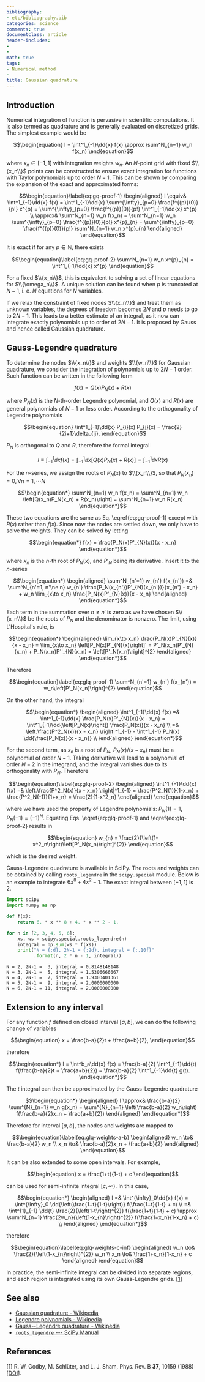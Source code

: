 ```yaml
---
bibliography:
- etc/bibliography.bib
categories: science
comments: true
documentclass: article
header-includes:
- 
- 
math: true
tags:
- Numerical method
- 
title: Gaussian quadrature
---
```






## Introduction

Numerical integration of function is pervasive in scientific
computations. It is also termed as quadrature and is generally evaluated
on discretized grids. The simplest example would be

$$\begin{equation}
I = \int^1_{-1}\dd{x} f(x) \approx \sum^N_{n=1} w_n f(x_n)
\end{equation}$$

where $x_n \in [-1,1]$ with integration weights $w_n$. An $N$-point grid
with fixed $\\{x_n\\}$ points can be constructed to ensure exact
integration for functions with Taylor polynomials up to order $N-1$.
This can be shown by comparing the expansion of the exact and
approximated forms:

$$\begin{equation}\label{eq:gq-proof-1}
\begin{aligned}
I \equiv& \int^1_{-1}\dd{x} f(x)
= \int^1_{-1}\dd{x} \sum^{\infty}_{p=0} \frac{f^{(p)}(0)}{p!} x^{p}
= \sum^{\infty}_{p=0} \frac{f^{(p)}(0)}{p!} \int^1_{-1}\dd{x} x^{p} \\
\approx& \sum^N_{n=1} w_n f(x_n)
= \sum^N_{n=1} w_n \sum^{\infty}_{p=0} \frac{f^{(p)}(0)}{p!} x^{p}_{n}
= \sum^{\infty}_{p=0} \frac{f^{(p)}(0)}{p!} \sum^N_{n=1} w_n x^{p}_{n}
\end{aligned}
\end{equation}$$

It is exact if for any $p\in\mathbb{N}$, there exists

$$\begin{equation}\label{eq:gq-proof-2}
\sum^N_{n=1} w_n x^{p}_{n} = \int^1_{-1}\dd{x} x^{p}
\end{equation}$$

For a fixed $\\{x_n\\}$, this is equivalent to solving a set of linear
equations for $\\{\omega_n\\}$. A unique solution can be found when $p$
is truncated at $N-1$, i. e. $N$ equations for $N$ variables.

If we relax the constraint of fixed nodes $\\{x_n\\}$ and treat them as
unknown variables, the degrees of freedom becomes $2N$ and $p$ needs to
go to $2N-1$. This leads to a better estimate of an integral, as it now
can integrate exactly polynomials up to order of $2N-1$. It is proposed
by Gauss and hence called Gaussian quadrature.

## Gauss-Legendre quadrature

To determine the nodes $\\{x_n\\}$ and weights $\\{w_n\\}$ for Gaussian
quadrature, we consider the integration of polynomials up to $2N-1$
order. Such function can be written in the following form

$$\begin{equation*}
f(x) = Q(x) P_N(x) + R(x)
\end{equation*}$$

where $P_N(x)$ is the $N$-th-order Legendre polynomial, and $Q(x)$ and
$R(x)$ are general polynomials of $N-1$ or less order. According to the
orthogonality of Legendre polynomials

$$\begin{equation}
\int^1_{-1}\dd{x} P_{i}(x) P_{j}(x) = \frac{2}{2i+1}\delta_{ij},
\end{equation}$$

$P_N$ is orthogonal to $Q$ and $R$, therefore the formal integral

$$\begin{equation*}
I \equiv \int^1_{-1}\dd{x} f(x) = \int^1_{-1}\dd{x} \left[Q(x) P_N(x) + R(x)\right] = \int^1_{-1}\dd{x} R(x)
\end{equation*}$$

For the $n$-series, we assign the roots of $P_{N}(x)$ to $\\{x_n\\}$, so
that $P_N(x_n) = 0, \forall n = 1, \cdots N$

$$\begin{equation*}
\sum^N_{n=1} w_n f(x_n)
= \sum^N_{n=1} w_n \left[Q(x_n)P_N(x_n) + R(x_n)\right]
= \sum^N_{n=1} w_n R(x_n)
\end{equation*}$$

These two equations are the same as Eq. \eqref{eq:gq-proof-1} except
with $R(x)$ rather than $f(x)$. Since now the nodes are settled down, we
only have to solve the weights. They can be solved by letting

$$\begin{equation*}
f(x) = \frac{P_N(x)P'_{N}(x)}{x - x_n}
\end{equation*}$$

where $x_n$ is the $n$-th root of $P_N(x)$, and $P'_N$ being its
derivative. Insert it to the $n$-series

$$\begin{equation*}
\begin{aligned}
\sum^N_{n'=1} w_{n'} f(x_{n'})
=& \sum^N_{n'=1, n'\ne n} w_{n'} \frac{P_N(x_{n'})P'_{N}(x_{n'})}{x_{n'} - x_n} + w_n \lim_{x\to x_n} \frac{P_N(x)P'_{N}(x)}{x - x_n}
\end{aligned}
\end{equation*}$$

Each term in the summation over $n\ne n'$ is zero as we have chosen
$\\{x_n\\}$ be the roots of $P_{N}$ and the denominator is nonzero. The
limit, using L\'Hospital\'s rule, is

$$\begin{equation*}
\begin{aligned}
\lim_{x\to x_n} \frac{P_N(x)P'_{N}(x)}{x - x_n}
= \lim_{x\to x_n} \left[P_N(x)P'_{N}(x)\right]'
= P'_N(x_n)P'_{N}(x_n) + P_N(x_n)P''_{N}(x_n)
= \left[P'_N(x_n)\right]^{2}
\end{aligned}
\end{equation*}$$

Therefore

$$\begin{equation}\label{eq:glq-proof-1}
\sum^N_{n'=1} w_{n'} f(x_{n'}) = w_n\left[P'_N(x_n)\right]^{2}
\end{equation}$$

On the other hand, the integral

$$\begin{equation*}
\begin{aligned}
\int^1_{-1}\dd{x} f(x) =& \int^1_{-1}\dd{x} \frac{P_N(x)P'_{N}(x)}{x - x_n}
= \int^1_{-1}\dd{\left[P_N(x)\right]} \frac{P_N(x)}{x - x_n} \\
=& \left.\frac{P^2_N(x)}{x - x_n} \right|^1_{-1} - \int^1_{-1} P_N(x) \dd{\frac{P_N(x)}{x - x_n}} \\
\end{aligned}
\end{equation*}$$

For the second term, as $x_n$ is a root of $P_N$, $P_N(x)/(x-x_n)$ must
be a polynomial of order $N-1$. Taking derivative will lead to a
polynomial of order $N-2$ in the integrand, and the integral vanishes
due to its orthogonality with $P_N$. Therefore

$$\begin{equation}\label{eq:glq-proof-2}
\begin{aligned}
\int^1_{-1}\dd{x} f(x)
=& \left.\frac{P^2_N(x)}{x - x_n} \right|^1_{-1}
= \frac{P^2_N(1)}{1-x_n} + \frac{P^2_N(-1)}{1+x_n}
= \frac{2}{1-x^2_n}
\end{aligned}
\end{equation}$$

where we have used the property of Legendre polynomials:
$P_N(1)=1, P_{N}(-1) = (-1)^N$. Equating Eqs. \eqref{eq:glq-proof-1} and
\eqref{eq:glq-proof-2} results in

$$\begin{equation}
w_{n} = \frac{2}{\left(1-x^2_n\right)\left[P'_N(x_n)\right]^{2}}
\end{equation}$$

which is the desired weight.

Gauss-Legendre quadrature is available in SciPy. The roots and weights
can be obtained by calling `roots_legendre` in the `scipy.special`
module. Below is an example to integrate $6x^8 + 4x^2 - 1$. The exact
integral between $[-1,1]$ is 2.

``` python
import scipy
import numpy as np

def f(x):
    return 6. * x ** 8 + 4. * x ** 2 - 1.

for n in [2, 3, 4, 5, 6]:
    xs, ws = scipy.special.roots_legendre(n)
    integral = np.sum(ws * f(xs))
    print("N = {:d}, 2N-1 = {:2d}, integral = {:.10f}"
          .format(n, 2 * n - 1, integral))
```

``` example
N = 2, 2N-1 =  3, integral = 0.8148148148
N = 3, 2N-1 =  5, integral = 1.5306666667
N = 4, 2N-1 =  7, integral = 1.9303401361
N = 5, 2N-1 =  9, integral = 2.0000000000
N = 6, 2N-1 = 11, integral = 2.0000000000
```

## Extension to any interval

For any function $f$ defined on closed interval $[a,b]$, we can do the
following change of variables

$$\begin{equation}
x = \frac{b-a}{2}t + \frac{a+b}{2},
\end{equation}$$

therefore

$$\begin{equation*}
I = \int^b_a\dd{x} f(x) =
\frac{b-a}{2}
\int^1_{-1}\dd{t} f(\frac{b-a}{2}t + \frac{a+b}{2}) =
\frac{b-a}{2}
\int^1_{-1}\dd{t} g(t).
\end{equation*}$$

The $t$ integral can then be approximated by the Gauss-Legendre
quadrature

$$\begin{equation*}
\begin{aligned}
I \approx& \frac{b-a}{2} \sum^{N}_{n=1} w_n g(x_n)
= \sum^{N}_{n=1} \left(\frac{b-a}{2} w_n\right) f(\frac{b-a}{2}x_n + \frac{a+b}{2})
\end{aligned}
\end{equation*}$$

Therefore for interval $[a,b]$, the nodes and weights are mapped to

$$\begin{equation}\label{eq:glq-weights-a-b}
\begin{aligned}
w_n \to& \frac{b-a}{2} w_n \\
x_n \to& \frac{b-a}{2}x_n + \frac{a+b}{2}
\end{aligned}
\end{equation}$$

It can be also extended to some open intervals. For example,

$$\begin{equation}
x = \frac{1+t}{1-t} + c
\end{equation}$$

can be used for semi-infinite integral $[c, \infty)$. In this case,

$$\begin{equation*}
\begin{aligned}
I =& \int^{\infty}_0\dd{x} f(x)
= \int^{\infty}_0 \dd{\left(\frac{1+t}{1-t}\right)} f(\frac{1+t}{1-t} + c) \\
=& \int^{1}_{-1} \dd{t} \frac{2}{\left(1-t\right)^{2}} f(\frac{1+t}{1-t} + c)
\approx \sum^N_{n=1} \frac{2w_n}{\left(1-x_{n}\right)^{2}} f(\frac{1+x_n}{1-x_n} + c) \\
\end{aligned}
\end{equation*}$$

therefore

$$\begin{equation}\label{eq:glq-weights-c-inf}
\begin{aligned}
w_n \to& \frac{2}{\left(1-x_{n}\right)^{2}} w_n \\
x_n \to& \frac{1+x_n}{1-x_n} + c
\end{aligned}
\end{equation}$$

In practice, the semi-infinite integral can be divided into separate
regions, and each region is integrated using its own Gauss-Legendre
grids. \[[1](#citeproc_bib_item_1)\]

## See also

-   [Gaussian quadrature -
    Wikipedia](https://en.wikipedia.org/wiki/Gaussian_quadrature)
-   [Legendre polynomials -
    Wikipedia](https://en.wikipedia.org/wiki/Legendre_polynomials)
-   [Gauss--Legendre quadrature -
    Wikipedia](https://en.wikipedia.org/wiki/Gauss-Legendre_quadrature)
-   [`roots_legendre` --- SciPy
    Manual](https://docs.scipy.org/doc/scipy/reference/generated/scipy.special.roots_legendre.html)

## References

<span id="citeproc_bib_item_1"></span>\[1\] R. W. Godby, M. Schlüter,
and L. J. Sham, Phys. Rev. B **37**, 10159 (1988)
<a href="https://doi.org/10.1103/PhysRevB.37.10159"
target="_blank">[DOI]</a>.
